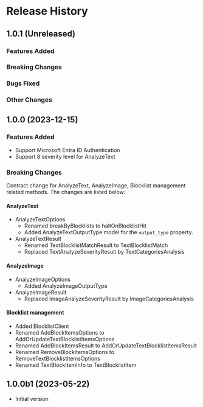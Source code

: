 # Release History

## 1.0.1 (Unreleased)

### Features Added

### Breaking Changes

### Bugs Fixed

### Other Changes

## 1.0.0 (2023-12-15)

### Features Added

- Support Microsoft Entra ID Authentication
- Support 8 severity level for AnalyzeText

### Breaking Changes

Contract change for AnalyzeText, AnalyzeImage, Blocklist management related methods. The changes are listed below:

#### AnalyzeText

- AnalyzeTextOptions
  - Renamed breakByBlocklists to haltOnBlocklistHit
  - Added AnalyzeTextOutputType model for the `output_type` property.
- AnalyzeTextResult
  - Renamed TextBlocklistMatchResult to TextBlocklistMatch
  - Replaced TextAnalyzeSeverityResult by TextCategoriesAnalysis

#### AnalyzeImage

- AnalyzeImageOptions
  - Added AnalyzeImageOutputType
- AnalyzeImageResult
  - Replaced ImageAnalyzeSeverityResult by ImageCategoriesAnalysis

#### Blocklist management

- Added BlocklistClient
- Renamed AddBlockItemsOptions to AddOrUpdateTextBlocklistItemsOptions
- Renamed AddBlockItemsResult to AddOrUpdateTextBlocklistItemsResult
- Renamed RemoveBlockItemsOptions to RemoveTextBlocklistItemsOptions
- Renamed TextBlockItemInfo to TextBlocklistItem

## 1.0.0b1 (2023-05-22)

- Initial version
